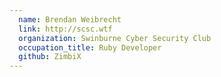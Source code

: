 ```yaml
---
  name: Brendan Weibrecht
  link: http://scsc.wtf
  organization: Swinburne Cyber Security Club
  occupation_title: Ruby Developer
  github: ZimbiX
---
```

